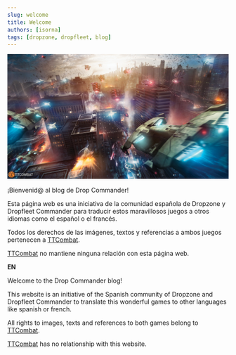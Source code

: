 ```yaml
---
slug: welcome
title: Welcome
authors: [isorna]
tags: [dropzone, dropfleet, blog]
---
```


![Dropzone Commander Book Cover](./dzc-book-cover.jpeg)

¡Bienvenid@ al blog de Drop Commander!

Esta página web es una iniciativa de la comunidad española de Dropzone y Dropfleet Commander para traducir estos maravillosos juegos a otros idiomas como el español o el francés.

Todos los derechos de las imágenes, textos y referencias a ambos juegos pertenecen a [TTCombat](https://www.ttcombat.com/).

[TTCombat](https://www.ttcombat.com/) no mantiene ninguna relación con esta página web.

**EN**

Welcome to the Drop Commander blog!

This website is an initiative of the Spanish community of Dropzone and Dropfleet Commander to translate this wonderful games to other languages like spanish or french.

All rights to images, texts and references to both games belong to [TTCombat](https://www.ttcombat.com/).

[TTCombat](https://www.ttcombat.com/) has no relationship with this website.

